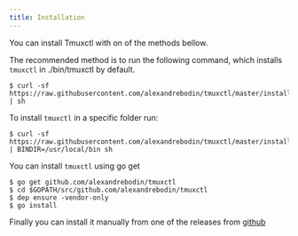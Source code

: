 ```yaml
---
title: Installation
---
```


You can install Tmuxctl with on of the methods bellow.

The recommended method is to run the following command, which installs `tmuxctl` in ./bin/tmuxctl by default.
```
$ curl -sf https://raw.githubusercontent.com/alexandrebodin/tmuxctl/master/install.sh | sh
```

To install `tmuxctl` in a specific folder run:
```
$ curl -sf https://raw.githubusercontent.com/alexandrebodin/tmuxctl/master/install.sh | BINDIR=/usr/local/bin sh
```

You can install `tmuxctl` using go get
```
$ go get github.com/alexandrebodin/tmuxctl
$ cd $GOPATH/src/github.com/alexandrebodin/tmuxctl
$ dep ensure -vendor-only
$ go install
```

Finally you can install it manually from one of the releases from [github](https://github.com/alexandrebodin/tmuxctl/releases)
